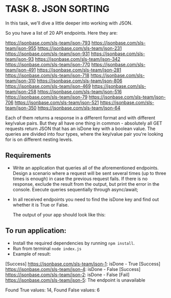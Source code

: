 # TASK 8. JSON SORTING

In this task, we'll dive a little deeper into working with JSON.

So you have a list of 20 API endpoints. Here they are:

https://jsonbase.com/sls-team/json-793
https://jsonbase.com/sls-team/json-955
https://jsonbase.com/sls-team/json-231
https://jsonbase.com/sls-team/json-931
https://jsonbase.com/sls-team/json-93
https://jsonbase.com/sls-team/json-342
https://jsonbase.com/sls-team/json-770
https://jsonbase.com/sls-team/json-491
https://jsonbase.com/sls-team/json-281
https://jsonbase.com/sls-team/json-718
https://jsonbase.com/sls-team/json-310
https://jsonbase.com/sls-team/json-806
https://jsonbase.com/sls-team/json-469
https://jsonbase.com/sls-team/json-258
https://jsonbase.com/sls-team/json-516
https://jsonbase.com/sls-team/json-79
https://jsonbase.com/sls-team/json-706
https://jsonbase.com/sls-team/json-521
https://jsonbase.com/sls-team/json-350
https://jsonbase.com/sls-team/json-64

Each of them returns a response in a different format and with different key/value pairs. But they all have one thing in common - absolutely all GET requests return JSON that has an isDone key with a boolean value. The queries are divided into four types, where the key/value pair you're looking for is on different nesting levels.

## Requirements

- Write an application that queries all of the aforementioned endpoints. Design a scenario where a request will be sent several times (up to three times is enough) in case the previous request fails. If there is no response, exclude the result from the output, but print the error in the console. Execute queries sequentially through async/await;
- In all received endpoints you need to find the isDone key and find out whether it is True or False.

  The output of your app should look like this:

## To run application:

- Install the required dependencies by running `npm install`.
- Run from terminal `node index.js`
- Example of result:

[Success] https://jsonbase.com/sls-team/json-1: isDone - True
[Success] https://jsonbase.com/sls-team/json-4: isDone - False
[Success] https://jsonbase.com/sls-team/json-2: isDone - False
[Fail] https://jsonbase.com/sls-team/json-5: The endpoint is unavailable

Found True values: 14,
Found False values: 6
